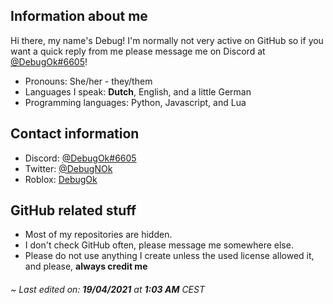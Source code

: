 ## Information about me
Hi there, my name's Debug! I'm normally not very active on GitHub so if you want a quick reply from me please message me on Discord at [@DebugOk#6605](https://discordapp.com/users/282227463642415104)!

* Pronouns: She/her - they/them
* Languages I speak: __Dutch__, English, and a little German
* Programming languages: Python, Javascript, and Lua
## Contact information
* Discord: [@DebugOk#6605](https://discordapp.com/users/282227463642415104)
* Twitter: [@DebugNOk](https://twitter.com/DebugNOk)
* Roblox: [DebugOk](https://www.roblox.com/users/1618273159/profile)
## GitHub related stuff
* Most of my repositories are hidden.
* I don't check GitHub often, please message me somewhere else.
* Please do not use anything I create unless the used license allowed it, and please, **__always credit me__**


###### ~ Last edited on: **19/04/2021** at **1:03 AM** CEST